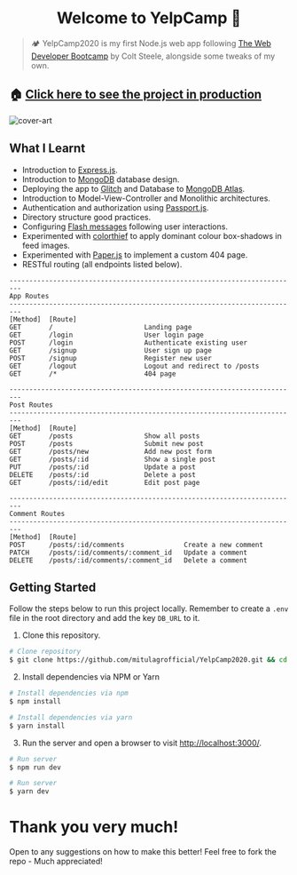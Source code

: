 <h1 align="center">Welcome to YelpCamp 👋</h1>

> 🏕️ YelpCamp2020 is my first Node.js web app following [The Web Developer Bootcamp](https://www.udemy.com/the-web-developer-bootcamp/) by Colt Steele, alongside some tweaks of my own.

## 🏠 [Click here to see the project in production](https://yelpcamp2020.glitch.me/)

![cover-art](https://user-images.githubusercontent.com/69587385/194880373-32a610bf-b255-4399-9736-5ef276fa1375.png)

## What I Learnt
-	Introduction to [Express.js](https://expressjs.com/).
-	Introduction to [MongoDB](https://www.mongodb.com/) database design.
-	Deploying the app to [Glitch](https://glitch.com/) and Database to [MongoDB Atlas](https://www.mongodb.com/cloud/atlas/).
- Introduction to Model-View-Controller and Monolithic architectures.
- Authentication and authorization using [Passport.js](https://www.passportjs.org/).
- Directory structure good practices.
- Configuring [Flash messages](https://www.npmjs.com/package/connect-flash) following user interactions.
- Experimented with [colorthief](https://lokeshdhakar.com/projects/color-thief/) to apply dominant colour box-shadows in feed images.
- Experimented with [Paper.js](http://paperjs.org/) to implement a custom 404 page.
- RESTful routing (all endpoints listed below).

```
-------------------------------------------------------------------------
App Routes
-------------------------------------------------------------------------
[Method]  [Route]
GET       /                       Landing page
GET       /login                  User login page
POST      /login                  Authenticate existing user
GET       /signup                 User sign up page
POST      /signup                 Register new user
GET       /logout                 Logout and redirect to /posts
GET       /*                      404 page

-------------------------------------------------------------------------
Post Routes
-------------------------------------------------------------------------
[Method]  [Route]
GET       /posts                  Show all posts
POST      /posts                  Submit new post
GET       /posts/new              Add new post form
GET       /posts/:id              Show a single post
PUT       /posts/:id              Update a post
DELETE    /posts/:id              Delete a post
GET       /posts/:id/edit         Edit post page

-------------------------------------------------------------------------
Comment Routes
-------------------------------------------------------------------------
[Method]  [Route]
POST      /posts/:id/comments               Create a new comment
PATCH     /posts/:id/comments/:comment_id   Update a comment
DELETE    /posts/:id/comments/:comment_id   Delete a comment
```

## Getting Started

Follow the steps below to run this project locally. Remember to create a `.env` file in the root directory and add the key `DB_URL` to it.

1. Clone this repository.

```bash
# Clone repository
$ git clone https://github.com/mitulagrofficial/YelpCamp2020.git && cd YelpCamp2020
```

2. Install dependencies via NPM or Yarn

```bash
# Install dependencies via npm
$ npm install

# Install dependencies via yarn
$ yarn install
```

3. Run the server and open a browser to visit [http://localhost:3000/](http://localhost:3000/).

```bash
# Run server
$ npm run dev

# Run server
$ yarn dev
```

# Thank you very much!

Open to any suggestions on how to make this better! Feel free to fork the repo - Much appreciated!
